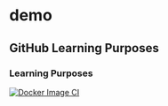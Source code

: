 # demo
## GitHub Learning Purposes 
### Learning Purposes
[![Docker Image CI](https://github.com/SrivatsanKB/demo/actions/workflows/docker-image.yml/badge.svg)](https://github.com/SrivatsanKB/demo/actions/workflows/docker-image.yml)
